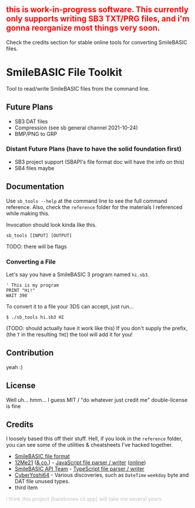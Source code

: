 ## <span style="color: red">this is work-in-progress software. This currently only supports writing SB3 TXT/PRG files, and i'm gonna reorganize most things very soon.</span>

Check the credits section for stable online tools for converting SmileBASIC files.

# SmileBASIC File Toolkit

Tool to read/write SmileBASIC files from the command line.

## Future Plans

- SB3 DAT files
- Compression (see sb general channel 2021-10-24)
- BMP/PNG to GRP

### Distant Future Plans (have to have the solid foundation first)

- SB3 project support (SBAPI's file format doc will have the info on this)
- SB4 files maybe

## Documentation

Use `sb_tools --help` at the command line to see the full command reference. Also, check the `reference` folder for the materials I referenced while making this.

Invocation should look kinda like this.

`sb_tools [INPUT] [OUTPUT]`

TODO: there will be flags

### Converting a File

Let's say you have a SmileBASIC 3 program named `hi.sb3`.

```smilebasic
' This is my program
PRINT "Hi!"
WAIT 398
```

To convert it to a file your 3DS can accept, just run...

```shell
$ ./sb_tools hi.sb3 HI
```

(TODO: should actually have it work like this) If you don't supply the prefix, (the `T` in the resulting `THI`) the tool will add it for you!

## Contribution

yeah :)

## License

Well uh... hmm... I guess MIT / "do whatever just credit me" double-license is fine

## Credits

I loosely based this off their stuff. Hell, if you look in the `reference` folder, you can see some of the utilities & cheatsheets I've hacked together.

* [SmileBASIC file format](https://old.smilebasicsource.com/page?pid=652)
* [12Me21](https://github.com/12Me21/) ([& co.](https://github.com/12Me21/sbtools/blob/4e4ccaa5181120a6d0f9920c7c3a9e62338eea65/sbfile.js#L169)) - [JavaScript file parser / writer](https://github.com/12Me21/sbtools) ([online](https://12me21.github.io/sbtools/))
* [SmileBASIC API Team](https://github.com/SBAPI-Team) - [TypeScript file parser / writer](https://github.com/SBAPI-Team/SmileBASIC-FileParser)
* [CyberYoshi64](https://old.smilebasicsource.com/page?pid=652&cid=16904#comment_16904) - Various discoveries, such as `DateTime` `weekday` byte and DAT file unused types.
* third item

<span style="opacity: 0.25">i think this project (barebones cli app) will take me several years</span>
